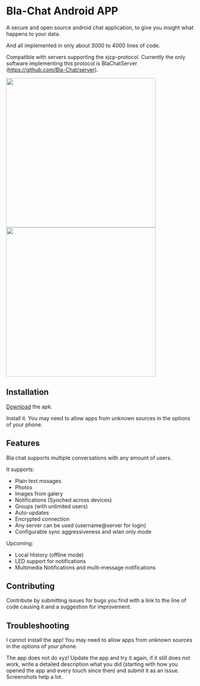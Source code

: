 Bla-Chat Android APP
====================

A secure and open source android chat application, to give you insight what happens to your data.

And all implemented in only about 3000 to 4000 lines of code.

Compatible with servers supporting the xjcp-protocol.
Currently the only software implementing this protocol is BlaChatServer (https://github.com/Bla-Chat/server).

<p><a href="http://www.michaelfuerst.de/wordpress/wp-content/uploads/2015/02/BlaAndroidMessages.png"><img src="http://www.michaelfuerst.de/wordpress/wp-content/uploads/2015/02/BlaAndroidMessages.png" height="400" target="_blank" /></a> <a href="http://www.michaelfuerst.de/wordpress/wp-content/uploads/2015/02/BlaAndroidChats.png"><img src="http://www.michaelfuerst.de/wordpress/wp-content/uploads/2015/02/BlaAndroidChats.png" height="400" target="_blank" /></a></p>

## Installation

<a href="https://github.com/Bla-Chat/Android/blob/master/app/bla.apk?raw=true">Download</a> the apk.

Install it. You may need to allow apps from unknown sources in the options of your phone.

## Features

Bla chat supports multiple conversations with any amount of users.

It supports:
* Plain text mssages
* Photos
* Images from galery
* Notifications (Synched across devices)
* Groups (with unlimited users)
* Auto-updates
* Encrypted connection
* Any server can be used (username@server for login)
* Configurable sync aggressiveness and wlan only mode

Upcoming:
* Local History (offline mode)
* LED support for notifications
* Multimedia Notifications and multi-message notifications

## Contributing

Contribute by submitting issues for bugs you find with a link to the line of code causing it and a suggestion for improvement.

## Troubleshooting

I cannot install the app! You may need to allow apps from unknown sources in the options of your phone.

The app does not do xyz! Update the app and try it again, if it still does not work, write a detailed description what you did (starting with how you opened the app and every touch since then) and submit it as an issue. Screenshots help a lot. 
